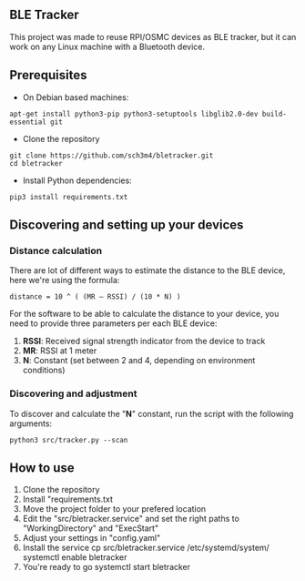 ## BLE Tracker
This project was made to reuse RPI/OSMC devices as BLE tracker, but it can work on any Linux machine with a Bluetooth device.

## Prerequisites
- On Debian based machines:
```
apt-get install python3-pip python3-setuptools libglib2.0-dev build-essential git
```

- Clone the repository
```
git clone https://github.com/sch3m4/bletracker.git
cd bletracker
```

- Install Python dependencies:
```
pip3 install requirements.txt
```

## Discovering and setting up your devices
### Distance calculation
There are lot of different ways to estimate the distance to the BLE device, here we're using the formula:

 ```
 distance = 10 ^ ( (MR — RSSI) / (10 * N) )
 ```

For the software to be able to calculate the distance to your device, you need to provide three parameters per each BLE device:
1. **RSSI**: Received signal strength indicator from the device to track
2. **MR**: RSSI at 1 meter
2. **N**: Constant (set between 2 and 4, depending on environment conditions)

### Discovering and adjustment
To discover and calculate the "**N**" constant, run the script with the following arguments:
```
python3 src/tracker.py --scan
```
   

## How to use
1. Clone the repository
2. Install "requirements.txt
2. Move the project folder to your prefered location
3. Edit the "src/bletracker.service" and set the right paths to "WorkingDirectory" and "ExecStart"
4. Adjust your settings in "config.yaml"
5. Install the service
    cp src/bletracker.service /etc/systemd/system/
    systemctl enable bletracker
6. You're ready to go
    systemctl start bletracker
